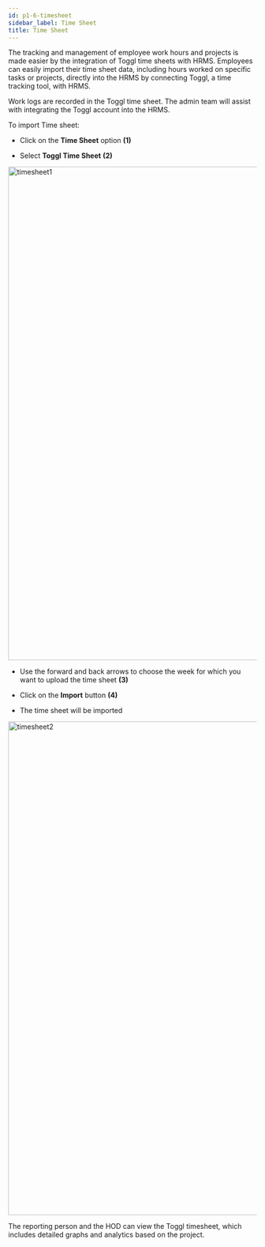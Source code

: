 ```yaml
---
id: p1-6-timesheet
sidebar_label: Time Sheet
title: Time Sheet
---
```


The tracking and management of employee work hours and projects is made easier by the integration of Toggl time sheets with HRMS. Employees can easily import their time sheet data, including hours worked on specific tasks or projects, directly into the HRMS by connecting Toggl, a time tracking tool, with HRMS. 

Work logs are recorded in the Toggl time sheet. The admin team will assist with integrating the Toggl account into the HRMS.

To import Time sheet: 

- Click on the **Time Sheet** option **(1)** 

- Select **Toggl Time Sheet** **(2)**

<img src="/img/workflow/timesheet1.png"  width="1000px" alt="timesheet1"/>

- Use the forward and back arrows to choose the week for which you want to upload the time sheet **(3)**

- Click on the **Import** button **(4)**

- The time sheet will be imported 

<img src="/img/workflow/timesheet2.png"  width="1000px" alt="timesheet2"/>

The reporting person and the HOD can view the Toggl timesheet, which includes detailed graphs and analytics based on the project. 